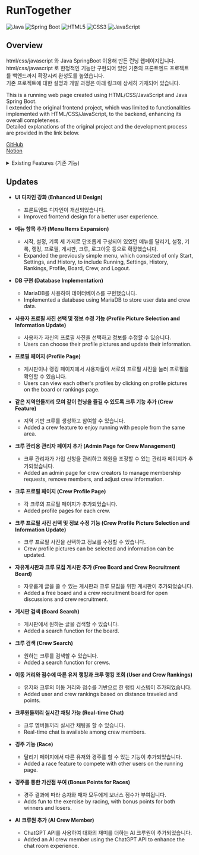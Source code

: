 # RunTogether
![Java](https://img.shields.io/badge/Java-ED8B00?style=for-the-badge&logo=java&logoColor=white)
![Spring Boot](https://img.shields.io/badge/Spring%20Boot-6DB33F?style=for-the-badge&logo=spring-boot&logoColor=white)
![HTML5](https://img.shields.io/badge/HTML5-E34F26?style=for-the-badge&logo=html5&logoColor=white)
![CSS3](https://img.shields.io/badge/CSS3-1572B6?style=for-the-badge&logo=css3&logoColor=white)
![JavaScript](https://img.shields.io/badge/JavaScript-F7DF1E?style=for-the-badge&logo=javascript&logoColor=black)

## Overview
html/css/javascript 와 Java SpringBoot 이용해 만든 런닝 웹페이지입니다.  
html/css/javascript 로 한정적인 기능만 구현되어 있던 기존의 프론트엔드 프로젝트를 백엔드까지 확장시켜 완성도를 높였습니다.  
기존 프로젝트에 대한 설명과 개발 과정은 아래 링크에 상세히 기재되어 있습니다.    

This is a running web page created using HTML/CSS/JavaScript and Java Spring Boot.  
I extended the original frontend project, which was limited to functionalities implemented with HTML/CSS/JavaScript, to the backend, enhancing its overall completeness.  
Detailed explanations of the original project and the development process are provided in the link below.  
  
[GitHub](https://github.com/pishonn/Web-Programing-Team-10)  
[Notion](https://tar-beast-134.notion.site/a69a754afce0477baeaca68326450183)  
<details>
  <summary>Existing Features (기존 기능)</summary>
  
  ### <sub>사용자 위치 표시 (Displaying User Location)</sub>
  <sub>- Google Maps API를 사용하여 사용자 위치와 지도 정보를 받아옵니다.</sub>
  <sub>- Fetch user location and map data using Google Maps API.</sub>

  ### <sub>주변 장소 안내 (Nearby Places Guidance)</sub>
  <sub>- Google Maps API가 제공하는 Places API의 함수들을 이용해서 사용자 위치 주변의 장소들을 가까운 순으로 배열하고 안내합니다.</sub>
  <sub>- Display nearby places sorted by proximity using functions provided by Google Maps API's Places API.</sub>

  ### <sub>사용자 설정 (User Settings)</sub>
  <sub>- 사용자는 자신이 원하는 반경, 원하는 장소 등을 사용자 설정을 통해 선택할 수 있고 설정한 옵션에 따라 자동으로 근처의 목적지를 배정받게 됩니다.</sub>
  <sub>- Users can select desired radius and types of places through user settings, and receive nearby destinations based on the selected options.</sub>

  ### <sub>수동 모드 (Manual Mode)</sub>
  <sub>- 수동 모드를 선택하게 되면, 자신이 원하는 목적지를 직접 입력할 수 있습니다.</sub>
  <sub>- Users can enter desired destinations manually in manual mode.</sub>

  ### <sub>달리기 모드 (Running Mode)</sub>
  <sub>- 시작 페이지로 들어가 원하는 목적지에서 버튼을 누르면 네이버 스키마 링크를 통해 도보 안내 페이지가 열리고 시간 제한이 시작됩니다.</sub>
  <sub>- Enter the start page, select the desired destination, and click the start button to open the walking guidance page via Naver Schema Link and start the countdown timer.</sub>

  ### <sub>도착 검증 (Arrival Verification)</sub>
  <sub>- 목적지에 이동 후, 도착 버튼을 누르면 현재 사용자의 위치와 목적지 사이의 직선 거리를 계산하여 도착 여부를 검증합니다.</sub>
  <sub>- After moving to the destination, click the arrival button to calculate the straight-line distance between the user's current location and the destination to verify arrival.</sub>

  ### <sub>점수 부여 (Scoring)</sub>
  <sub>- 사용자가 달린 거리, 남은 시간에 따라 가산점이 부여됩니다.</sub>
  <sub>- Bonus points are awarded based on the distance run and the remaining time.</sub>

  ### <sub>기록 페이지 (Record Page)</sub>
  <sub>- 기록 페이지에서 날짜에 따라 이동한 장소들과 점수 내역 등을 확인할 수 있습니다.</sub>
  <sub>- View traveled places and score history by date on the record page.</sub>
  
</details>  


## Updates

- **UI 디자인 강화 (Enhanced UI Design)**
  - 프론트엔드 디자인이 개선되었습니다.
  - Improved frontend design for a better user experience.
    
- **메뉴 항목 추가 (Menu Items Expansion)**
  - 시작, 설정, 기록 세 가지로 단조롭게 구성되어 있었던 메뉴를 달리기, 설정, 기록, 랭킹, 프로필, 게시판, 크루, 로그아웃 등으로 확장했습니다.
  - Expanded the previously simple menu, which consisted of only Start, Settings, and History, to include Running, Settings, History, Rankings, Profile, Board, Crew, and Logout.

- **DB 구현 (Database Implementation)**
  - MariaDB를 사용하여 데이터베이스를 구현했습니다.
  - Implemented a database using MariaDB to store user data and crew data.

- **사용자 프로필 사진 선택 및 정보 수정 기능 (Profile Picture Selection and Information Update)**
  - 사용자가 자신의 프로필 사진을 선택하고 정보를 수정할 수 있습니다.
  - Users can choose their profile pictures and update their information.

- **프로필 페이지 (Profile Page)**
  - 게시판이나 랭킹 페이지에서 사용자들이 서로의 프로필 사진을 눌러 프로필을 확인할 수 있습니다.
  - Users can view each other's profiles by clicking on profile pictures on the board or rankings page.

- **같은 지역인들끼리 모여 같이 런닝을 즐길 수 있도록 크루 기능 추가 (Crew Feature)**
  - 지역 기반 크루를 생성하고 참여할 수 있습니다.
  - Added a crew feature to enjoy running with people from the same area.

- **크루 관리용 관리자 페이지 추가 (Admin Page for Crew Management)**
  - 크루 관리자가 가입 신청을 관리하고 회원을 조정할 수 있는 관리자 페이지가 추가되었습니다.
  - Added an admin page for crew creators to manage membership requests, remove members, and adjust crew information.

- **크루 프로필 페이지 (Crew Profile Page)**
  - 각 크루의 프로필 페이지가 추가되었습니다.
  - Added profile pages for each crew.

- **크루 프로필 사진 선택 및 정보 수정 기능 (Crew Profile Picture Selection and Information Update)**
  - 크루 프로필 사진을 선택하고 정보를 수정할 수 있습니다.
  - Crew profile pictures can be selected and information can be updated.

- **자유게시판과 크루 모집 게시판 추가 (Free Board and Crew Recruitment Board)**
  - 자유롭게 글을 쓸 수 있는 게시판과 크루 모집을 위한 게시판이 추가되었습니다.
  - Added a free board and a crew recruitment board for open discussions and crew recruitment.

- **게시판 검색 (Board Search)**
  - 게시판에서 원하는 글을 검색할 수 있습니다.
  - Added a search function for the board.

- **크루 검색 (Crew Search)**
  - 원하는 크루를 검색할 수 있습니다.
  - Added a search function for crews.

- **이동 거리와 점수에 따른 유저 랭킹과 크루 랭킹 조회 (User and Crew Rankings)**
  - 유저와 크루의 이동 거리와 점수를 기반으로 한 랭킹 시스템이 추가되었습니다.
  - Added user and crew rankings based on distance traveled and points.

- **크루원들끼리 실시간 채팅 가능 (Real-time Chat)**
  - 크루 멤버들끼리 실시간 채팅을 할 수 있습니다.
  - Real-time chat is available among crew members.

- **경주 기능 (Race)**
  - 달리기 페이지에서 다른 유저와 경주를 할 수 있는 기능이 추가되었습니다.
  - Added a race feature to compete with other users on the running page.

- **경주를 통한 가산점 부여 (Bonus Points for Races)**
  - 경주 결과에 따라 승자와 패자 모두에게 보너스 점수가 부여됩니다.
  - Adds fun to the exercise by racing, with bonus points for both winners and losers.

- **AI 크루원 추가 (AI Crew Member)**
  - ChatGPT API를 사용하여 대화의 재미를 더하는 AI 크루원이 추가되었습니다.
  - Added an AI crew member using the ChatGPT API to enhance the chat room experience.





